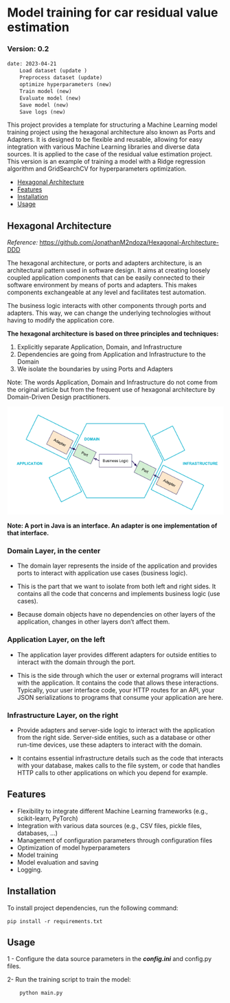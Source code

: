 #  Model training for car residual value estimation
### Version: 0.2
    date: 2023-04-21
        Load dataset (update )
        Preprocess dataset (update)
        optimize hyperparameters (new)
        Train model (new)
        Evaluate model (new)
        Save model (new)
        Save logs (new)
    



This project provides a template for structuring a Machine Learning model training project 
using the hexagonal architecture also known as Ports and Adapters. It is designed to be flexible and reusable, allowing for 
easy integration with various Machine Learning libraries and diverse data sources. 
It is applied to the case of the residual value estimation project. \
This version is an example of training a model with a Ridge regression algorithm and GridSearchCV for hyperparameters optimization.

- [Hexagonal Architecture](#architecture-hexagonale)
- [Features](#fonctionnalités)
- [Installation](#installation)
- [Usage](#utilisation)


## Hexagonal Architecture <a name="architecture-hexagonale"></a>
*Reference:*  https://github.com/JonathanM2ndoza/Hexagonal-Architecture-DDD


The hexagonal architecture, or ports and adapters architecture, is an architectural pattern used in software design. It aims at creating loosely coupled application components that can be easily connected to their software environment by means of ports and adapters. This makes components exchangeable at any level and facilitates test automation.

The business logic interacts with other components through ports and adapters. This way, we can change the underlying technologies without having to modify the application core.

**The hexagonal architecture is based on three principles and techniques:**

1. Explicitly separate Application, Domain, and Infrastructure
2. Dependencies are going from Application and Infrastructure to the Domain
3. We isolate the boundaries by using Ports and Adapters

Note: The words Application, Domain and Infrastructure do not come from the original article but from the frequent use of hexagonal architecture by Domain-Driven Design practitioners. 

![Screenshot](Hexa-Arch-DDD-2.png)

**Note: A port in Java is an interface. An adapter is one implementation of that interface.**

### Domain Layer, in the center

- The domain layer represents the inside of the application and provides ports to interact with application use cases (business logic).

- This is the part that we want to isolate from both left and right sides. It contains all the code that concerns and implements business logic (use cases).
 
- Because domain objects have no dependencies on other layers of the application, changes in other layers don’t affect them.

### Application Layer, on the left

- The application layer provides different adapters for outside entities to interact with the domain through the port.

- This is the side through which the user or external programs will interact with the application. It contains the code that allows these interactions. Typically, your user interface code, your HTTP routes for an API, your JSON serializations to programs that consume your application are here.

### Infrastructure Layer, on the right

- Provide adapters and server-side logic to interact with the application from the right side. Server-side entities, such as a database or other run-time devices, use these adapters to interact with the domain.

- It contains essential infrastructure details such as the code that interacts with your database, makes calls to the file system, or code that handles HTTP calls to other applications on which you depend for example.


##  Features <a name="fonctionnalités"></a>

- Flexibility to integrate different Machine Learning frameworks (e.g., scikit-learn, PyTorch)
- Integration with various data sources (e.g., CSV files, pickle files, databases, ...)
- Management of configuration parameters through configuration files
- Optimization of model hyperparameters
- Model training
- Model evaluation and saving
- Logging.



## Installation <a name="installation"></a>

To install project dependencies, run the following command:

    pip install -r requirements.txt


## Usage <a name="utilisation"></a>
1 - Configure the data source parameters in the ***config.ini*** and config.py files.

2- Run the training script to train the model:
    
        python main.py



